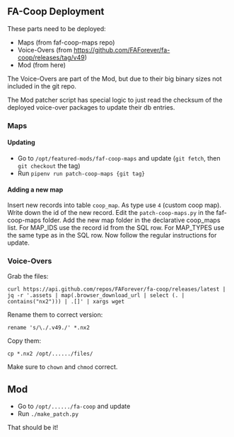 ## FA-Coop Deployment

These parts need to be deployed:

* Maps (from faf-coop-maps repo)
* Voice-Overs (from https://github.com/FAForever/fa-coop/releases/tag/v49)
* Mod (from here)

The Voice-Overs are part of the Mod, but due to their big binary sizes not included in the git repo.

The Mod patcher script has special logic to just read the checksum of the deployed voice-over packages to update their db entries.

### Maps

#### Updating
* Go to `/opt/featured-mods/faf-coop-maps` and update (`git fetch`, then `git checkout` the tag)
* Run `pipenv run patch-coop-maps {git tag}`

#### Adding a new map
Insert new records into table `coop_map`. As type use `4` (custom coop map). Write down the id of the new record.
Edit the `patch-coop-maps.py` in the faf-coop-maps folder. Add the new map folder in the declarative coop_maps list. For MAP_IDS use the record id from the SQL row. For MAP_TYPES use the same type as in the SQL row.
Now follow the regular instructions for update.

### Voice-Overs

Grab the files:

    curl https://api.github.com/repos/FAForever/fa-coop/releases/latest | jq -r '.assets | map(.browser_download_url | select (. | contains("nx2"))) | .[]' | xargs wget

Rename them to correct version:

    rename 's/\./.v49./' *.nx2

Copy them:

    cp *.nx2 /opt/....../files/

Make sure to `chown` and `chmod` correct.

## Mod

* Go to `/opt/....../fa-coop` and update
* Run `./make_patch.py`

That should be it!
